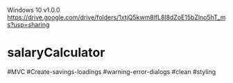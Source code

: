 Windows 10 v1.0.0
https://drive.google.com/drive/folders/1xtjQ5kwm8lfL8l8dZoE15bZlno5hT_ms?usp=sharing

# salaryCalculator
#MVC
#Create-savings-loadings
#warning-error-dialogs
#clean
#styling
